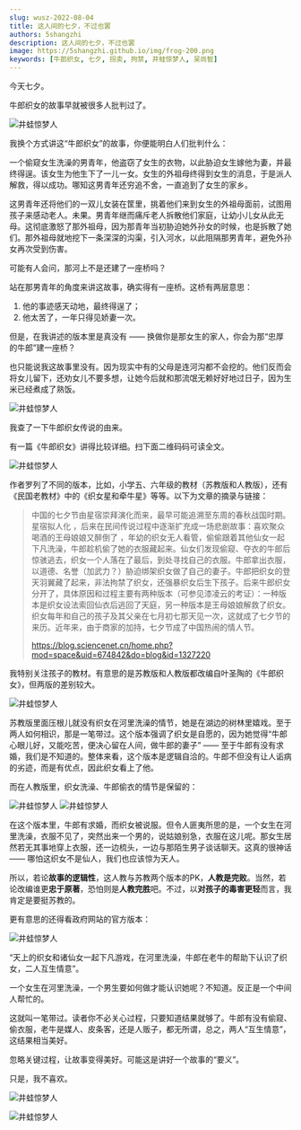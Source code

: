 ```yaml
---
slug: wusz-2022-08-04
title: 这人间的七夕，不过也罢
authors: 5shangzhi
description: 这人间的七夕，不过也罢
image: https://5shangzhi.github.io/img/frog-200.png
keywords: [牛郎织女, 七夕, 拐卖, 拘禁, 井蛙惊梦人, 吴尚智]
---
```


今天七夕。

牛郎织女的故事早就被很多人批判过了。

![井蛙惊梦人](images/2022-08-04/1.png)

我换个方式讲这“牛郎织女”的故事，你便能明白人们批判什么：

一个偷窥女生洗澡的男青年，他盗窃了女生的衣物，以此胁迫女生嫁他为妻，并最终得逞。该女生为他生下了一儿一女。女生的外祖母终得到女生的消息，于是派人解救，得以成功。哪知这男青年还穷追不舍，一直追到了女生的家乡。

这男青年还将他们的一双儿女装在筐里，挑着他们来到女生的外祖母面前，试图用孩子来感动老人。未果。男青年继而痛斥老人拆散他们家庭，让幼小儿女从此无母。这彻底激怒了那外祖母，因为那青年当初胁迫她外孙女的时候，也是拆散了她们。那外祖母就地挖下一条深深的沟渠，引入河水，以此阻隔那男青年，避免外孙女再次受到伤害。

可能有人会问，那河上不是还建了一座桥吗？

站在那男青年的角度来讲这故事，确实得有一座桥。这桥有两层意思：

1. 他的事迹感天动地，最终得逞了；
2. 他太苦了，一年只得见娇妻一次。

但是，在我讲述的版本里是真没有 —— 换做你是那女生的家人，你会为那“忠厚的牛郎”建一座桥？

也只能说我这故事里没有。因为现实中有的父母是连河沟都不会挖的。他们反而会将女儿留下，还劝女儿不要多想，让她今后就和那流氓无赖好好地过日子，因为生米已经煮成了熟饭。

![井蛙惊梦人](images/2022-08-04/2.png)

我查了一下牛郎织女传说的由来。

有一篇《牛郎织女》讲得比较详细。扫下面二维码码可读全文。

![井蛙惊梦人](images/2022-08-04/3.png)

作者罗列了不同的版本，比如，小学五、六年级的教材（苏教版和人教版），还有《民国老教材》中的《织女星和牵牛星》等等。以下为文章的摘录与链接：

> 中国的七夕节由星宿崇拜演化而来，最早可能追溯至东周的春秋战国时期。星宿拟人化 ，后来在民间传说过程中逐渐扩充成一场悲剧故事：喜欢聚众喝酒的王母娘娘又醉倒了 ，年幼的织女无人看管，偷偷跟着其他仙女一起下凡洗澡，牛郎趁机偷了她的衣服藏起来。仙女们发现偷窥、夺衣的牛郎后惊骇逃去，织女一个人落在了最后，到处寻找自己的衣服。牛郎拿出衣服，以道德、名誉（加武力？）胁迫绑架织女做了自己的妻子。牛郎把织女的登天羽翼藏了起来，非法拘禁了织女，还强暴织女后生下孩子。后来牛郎织女分开了，具体原因和过程主要有两种版本（可参见漆凌云的考证）：一种版本是织女设法索回仙衣后逃回了天庭，另一种版本是王母娘娘解救了织女。织女每年和自己的孩子及其父亲在七月初七那天见一次，这就成了七夕节的来历。近年来，由于商家的加持，七夕节成了中国热闹的情人节。
>
> https://blog.sciencenet.cn/home.php?mod=space&uid=674842&do=blog&id=1327220

我特别关注孩子的教材。有意思的是苏教版和人教版都改编自叶圣陶的《牛郎织女》，但两版的差别较大。

![井蛙惊梦人](images/2022-08-04/4.png)

苏教版里面压根儿就没有织女在河里洗澡的情节，她是在湖边的树林里嬉戏。至于两人如何相识，那是一笔带过。这个版本强调了织女是自愿的，因为她觉得“牛郎心眼儿好，又能吃苦，便决心留在人间，做牛郎的妻子” —— 至于牛郎有没有求婚，我们是不知道的。整体来看，这个版本是逻辑自洽的。牛郎不但没有让人诟病的劣迹，而是有优点，因此织女看上了他。

而在人教版里，织女洗澡、牛郎偷衣的情节是保留的：

![井蛙惊梦人](images/2022-08-04/5.png)
![井蛙惊梦人](images/2022-08-04/6.png)

在这个版本里，牛郎有求婚，而织女被说服。但令人匪夷所思的是，一个女生在河里洗澡，衣服不见了，突然出来一个男的，说姑娘别急，衣服在这儿呢。那女生居然若无其事地穿上衣服，还一边梳头，一边与那陌生男子谈话聊天。这真的很神话 —— 哪怕这织女不是仙人，我们也应该惊为天人。

所以，若论**故事的逻辑性**，这人教与苏教两个版本的PK，**人教是完败**。当然，若论改编谁更**忠于原著**，恐怕则是**人教完胜**吧。不过，以**对孩子的毒害更轻**而言，我肯定是要挺苏教的。

更有意思的还得看政府网站的官方版本：

![井蛙惊梦人](images/2022-08-04/7.png)

“天上的织女和诸仙女一起下凡游戏，在河里洗澡，牛郎在老牛的帮助下认识了织女，二人互生情意”。

一个女生在河里洗澡，一个男生要如何做才能认识她呢？不知道。反正是一个中间人帮忙的。

这就叫一笔带过。读者你不必关心过程，只要知道结果就够了。牛郎有没有偷窥、偷衣服，老牛是媒人、皮条客，还是人贩子，都无所谓，总之，两人“互生情意”，这结果相当美好。

忽略关键过程，让故事变得美好。可能这是讲好一个故事的“要义”。

只是，我不喜欢。

![井蛙惊梦人](images/2022-08-04/8.jpg)

![井蛙惊梦人](https://5shangzhi.github.io/img/frog.jpeg)
